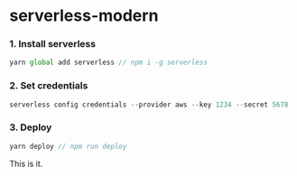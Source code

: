 # serverless-modern

### 1. Install serverless

```js
yarn global add serverless // npm i -g serverless
```

### 2. Set credentials

```js
serverless config credentials --provider aws --key 1234 --secret 5678
```

### 3. Deploy

```js
yarn deploy // npm run deploy
```


This is it.
